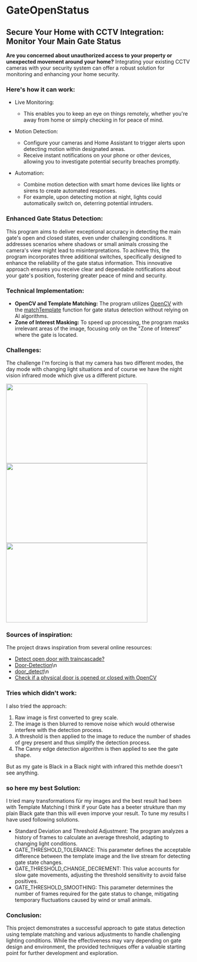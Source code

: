 # GateOpenStatus
## Secure Your Home with CCTV Integration: Monitor Your Main Gate Status
**Are you concerned about unauthorized access to your property or unexpected movement around your home?**  Integrating your existing CCTV cameras with your security system can offer a robust solution for monitoring and enhancing your home security.
### Here's how it can work:
+ Live Monitoring:

  + This enables you to keep an eye on things remotely, whether you're away from home or simply checking in for peace of mind.
 
+ Motion Detection:

  + Configure your cameras and Home Assistant to trigger alerts upon detecting motion within designated areas.
  + Receive instant notifications on your phone or other devices, allowing you to investigate potential security breaches promptly.
 
+ Automation:

  + Combine motion detection with smart home devices like lights or sirens to create automated responses.
  + For example, upon detecting motion at night, lights could automatically switch on, deterring potential intruders.
### Enhanced Gate Status Detection: 
This program aims to deliver exceptional accuracy in detecting the main gate's open and closed states, even under challenging conditions. It addresses scenarios where shadows or small animals crossing the camera's view might lead to misinterpretations. To achieve this, the program incorporates three additional switches, specifically designed to enhance the reliability of the gate status information. This innovative approach ensures you receive clear and dependable notifications about your gate's position, fostering greater peace of mind and security.
### Technical Implementation:
+ **OpenCV and Template Matching:** The program utilizes [OpenCV](https://github.com/opencv/opencv) with the [matchTemplate](https://docs.opencv.org/3.4/d4/dc6/tutorial_py_template_matching.html) function for gate status detection without relying on AI algorithms.
+ **Zone of Interest Masking:** To speed up processing, the program masks irrelevant areas of the image, focusing only on the "Zone of Interest" where the gate is located.
### Challenges:
The challenge I'm forcing is that my camera has two different modes, the day mode with changing light situations and of course we have the night vision infrared mode which give us a different picture.

<img src="https://github.com/Leftaf/GateOpenStatus/assets/2380560/881ee043-091a-47f6-87f3-e71deb33e1c7" width="384" height="216">
<img src="https://github.com/Leftaf/GateOpenStatus/assets/2380560/e9ead131-8bd1-41dc-a744-15911933eb40" width="384" height="216">
<img src="https://github.com/Leftaf/GateOpenStatus/assets/2380560/7cb979c2-397b-4b9c-84a6-1e340caebd2c" width="384" height="216">

### Sources of inspiration:
The project draws inspiration from several online resources:

+ [Detect open door with traincascade?](https://answers.opencv.org/question/56779/detect-open-door-with-traincascade/)
+ [Door-Detection](https://github.com/oflynned/Door-Detection)\n
+ [door_detect](https://github.com/twstokes/door_detect)\n
+ [Check if a physical door is opened or closed with OpenCV](https://stackoverflow.com/questions/11327835/check-if-a-physical-door-is-opened-or-closed-with-opencv)

### Tries which didn't work: 
I also tried the approach:

1. Raw image is first converted to grey scale.
2. The image is then blurred to remove noise which would otherwise interfere with the detection process.
3. A threshold is then applied to the image to reduce the number of shades of grey present and thus simplify the detection process.
4. The Canny edge detection algorithm is then applied to see the gate shape.

But as my gate is Black in a Black night with infrared this methde doesn't see anything.

### so here my best Solution: 
I tried many transformations für my images and the best result had been with Template Matching I think if your Gate has a beeter strukture than my plain Black gate than this will even imporve your result. To tune my results I have used following solutions.

+ Standard Deviation and Threshold Adjustment: The program analyzes a history of frames to calculate an average threshold, adapting to changing light conditions.
+ GATE_THRESHOLD_TOLERANCE: This parameter defines the acceptable difference between the template image and the live stream for detecting gate state changes.
+ GATE_THRESHOLD_CHANGE_DECREMENT: This value accounts for slow gate movements, adjusting the threshold sensitivity to avoid false positives.
+ GATE_THRESHOLD_SMOOTHING: This parameter determines the number of frames required for the gate status to change, mitigating temporary fluctuations caused by wind or small animals.

### Conclusion:
This project demonstrates a successful approach to gate status detection using template matching and various adjustments to handle challenging lighting conditions. While the effectiveness may vary depending on gate design and environment, the provided techniques offer a valuable starting point for further development and exploration.
